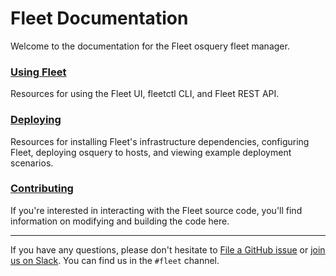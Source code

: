 # Fleet Documentation

Welcome to the documentation for the Fleet osquery fleet manager.

### [Using Fleet](./1-Using-Fleet/README.md)
Resources for using the Fleet UI, fleetctl CLI, and Fleet REST API.

### [Deploying](./2-Deploying/README.md)
Resources for installing Fleet's infrastructure dependencies, configuring Fleet, deploying osquery to hosts, and viewing example deployment scenarios.

### [Contributing](./3-Contributing/README.md)
If you're interested in interacting with the Fleet source code, you'll find information on modifying and building the code here.

---

If you have any questions, please don't hesitate to [File a GitHub issue](https://github.com/fleetdm/fleet/issues) or [join us on Slack](https://osquery.slack.com/join/shared_invite/zt-h29zm0gk-s2DBtGUTW4CFel0f0IjTEw#/). You can find us in the `#fleet` channel.
